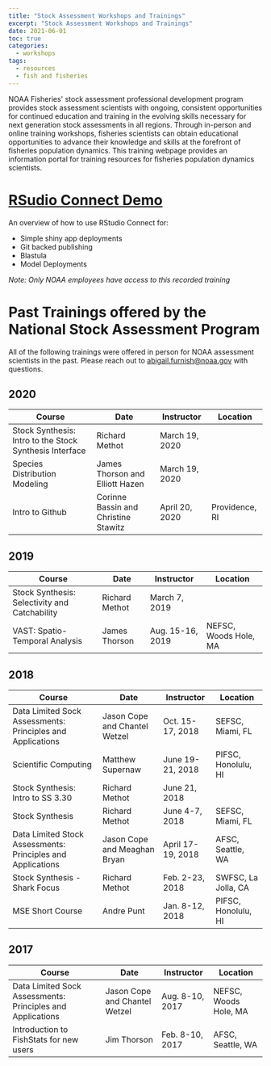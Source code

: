 ```yaml
---
title: "Stock Assessment Workshops and Trainings"
excerpt: "Stock Assessment Workshops and Trainings"
date: 2021-06-01
toc: true
categories:
  - workshops
tags:
  - resources
  - fish and fisheries
---
```


NOAA Fisheries' stock assessment professional development program provides stock assessment scientists with ongoing, consistent opportunities for continued education and training in the evolving skills necessary for next generation stock assessments in all regions. Through in-person and online training workshops, fisheries scientists can obtain educational opportunities to advance their knowledge and skills at the forefront of fisheries population dynamics. This training webpage provides an information portal for training resources for fisheries population dynamics scientists.

# [RSudio Connect Demo](https://drive.google.com/file/d/1SRCn2ANf8SxOMcPsvYuU6LRCaYnvhoZs/view?usp=sharing)

An overview of how to use RStudio Connect for: 
- Simple shiny app deployments
- Git backed publishing
- Blastula
- Model Deployments

*Note: Only NOAA employees have access to this recorded training*

# Past Trainings offered by the National Stock Assessment Program

All of the following trainings were offered in person for NOAA assessment scientists in the past. Please reach out to abigail.furnish@noaa.gov with questions.

## 2020

Course  | Date | Instructor | Location
------------- | ------------- | ------------- | ------------- 
Stock Synthesis: Intro to the Stock Synthesis Interface  | Richard Methot | March 19, 2020  |  
Species Distribution Modeling  | James Thorson and Elliott Hazen | March 19, 2020  |  
Intro to Github  | Corinne Bassin and Christine Stawitz | April 20, 2020  |  Providence, RI

## 2019

Course  | Date | Instructor | Location
------------- | ------------- | ------------- | ------------- 
Stock Synthesis: Selectivity and Catchability  | Richard Methot | March 7, 2019  |  
VAST: Spatio-Temporal Analysis  | James Thorson | Aug. 15-16, 2019  |  NEFSC, Woods Hole, MA

## 2018

Course  | Date | Instructor | Location
------------- | ------------- | ------------- | ------------- 
Data Limited Sock Assessments: Principles and Applications  | Jason Cope and Chantel Wetzel | Oct. 15-17, 2018  |  SEFSC, Miami, FL
Scientific Computing  | Matthew Supernaw | June 19-21, 2018  |  PIFSC, Honolulu, HI
Stock Synthesis: Intro to SS 3.30  | Richard Methot | June 21, 2018  |  
Stock Synthesis  | Richard Methot | June 4-7, 2018  |  SEFSC, Miami, FL
Data Limited Stock Assessments: Principles and Applications  | Jason Cope and Meaghan Bryan | April 17-19, 2018  |  AFSC, Seattle, WA
Stock Synthesis - Shark Focus  | Richard Methot | Feb. 2-23, 2018  |  SWFSC, La Jolla, CA
MSE Short Course  | Andre Punt | Jan. 8-12, 2018 |  PIFSC, Honolulu, HI


## 2017

Course  | Date | Instructor | Location
------------- | ------------- | ------------- | ------------- 
Data Limited Sock Assessments: Principles and Applications  | Jason Cope and Chantel Wetzel | Aug. 8-10, 2017  |  NEFSC, Woods Hole, MA
Introduction to FishStats for new users  | Jim Thorson | Feb. 8-10, 2017 |  AFSC, Seattle, WA

